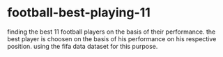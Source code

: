 # football-best-playing-11
finding the best 11 football players on the basis of their performance.
the best player is choosen on the basis of his performance on his respective position.
using the fifa data dataset for this purpose.
